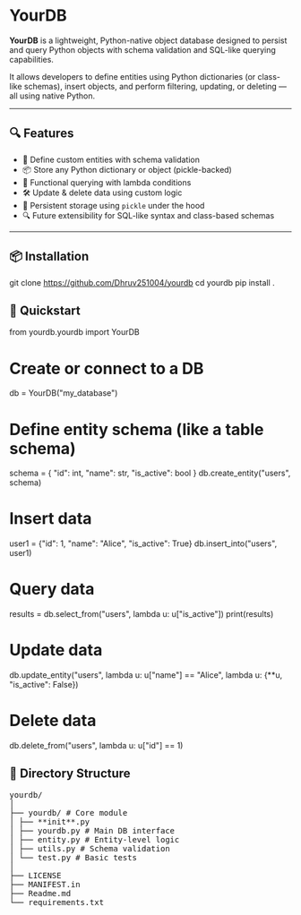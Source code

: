 # YourDB

**YourDB** is a lightweight, Python-native object database designed to persist and query Python objects with schema validation and SQL-like querying capabilities.

It allows developers to define entities using Python dictionaries (or class-like schemas), insert objects, and perform filtering, updating, or deleting — all using native Python.

---

## 🔍 Features

- 🧱 Define custom entities with schema validation
- 📦 Store any Python dictionary or object (pickle-backed)
- 🧠 Functional querying with lambda conditions
- 🛠 Update & delete data using custom logic
- 💾 Persistent storage using `pickle` under the hood
- 🔍 Future extensibility for SQL-like syntax and class-based schemas

---

## 📦 Installation

git clone https://github.com/Dhruv251004/yourdb
cd yourdb
pip install .

## 🏁 Quickstart

from yourdb.yourdb import YourDB

# Create or connect to a DB

db = YourDB("my_database")

# Define entity schema (like a table schema)

schema = {
"id": int,
"name": str,
"is_active": bool
}
db.create_entity("users", schema)

# Insert data

user1 = {"id": 1, "name": "Alice", "is_active": True}
db.insert_into("users", user1)

# Query data

results = db.select_from("users", lambda u: u["is_active"])
print(results)

# Update data

db.update_entity("users", lambda u: u["name"] == "Alice", lambda u: {\*\*u, "is_active": False})

# Delete data

db.delete_from("users", lambda u: u["id"] == 1)

## 📁 Directory Structure

<pre>
yourdb/
│
├── yourdb/ # Core module
│ ├── **init**.py
│ ├── yourdb.py # Main DB interface
│ ├── entity.py # Entity-level logic
│ ├── utils.py # Schema validation
│ └── test.py # Basic tests
│
├── LICENSE
├── MANIFEST.in
├── Readme.md
└── requirements.txt
</pre>
